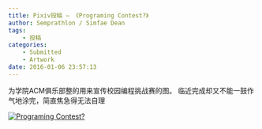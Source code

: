 ```yaml
---
title: Pixiv投稿 – 《Programing Contest?》
author: Semprathlon / Simfae Dean
tags:
	- 投稿
categories:
	- Submitted
	- Artwork
date: 2016-01-06 23:57:13
---
```

为学院ACM俱乐部整的用来宣传校园编程挑战赛的图。
临近完成却又不能一鼓作气地涂完，简直焦急得无法自理

[![Programing Contest?](__ASSETS_HOST_NAME__/2016/01/160104-.png)](http://www.pixiv.net/member_illust.php?mode=medium&illust_id=54558575)
